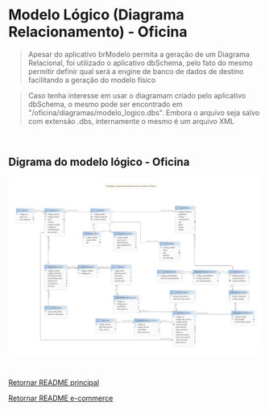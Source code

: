 # Modelo Lógico (Diagrama Relacionamento) - Oficina

> Apesar do aplicativo brModelo permita a geração de um Diagrama Relacional, foi utilizado o aplicativo dbSchema, pelo fato do mesmo permitir definir qual será a engine de banco de dados de destino facilitando a geração do modelo físico

> Caso tenha interesse em usar o diagramam criado pelo aplicativo dbSchema, o mesmo pode ser encontrado em "/oficina/diagramas/modelo_logico.dbs". Embora o arquivo seja salvo com extensão .dbs, internamente o mesmo é um arquivo XML

<br>

## Digrama do modelo lógico - Oficina

![Modelo Lógico](docs/modelo_logico.png)

<br>

[Retornar README principal](../README.md)

[Retornar README e-commerce](README.md)